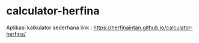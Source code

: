 # calculator-herfina
Aplikasi kalkulator sederhana
link : https://herfinaintan.github.io/calculator-herfina/
